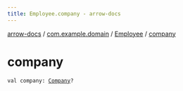 ```yaml
---
title: Employee.company - arrow-docs
---
```


[arrow-docs](../../index.html) / [com.example.domain](../index.html) / [Employee](index.html) / [company](./company.html)

# company

`val company: `[`Company`](../-company/index.html)`?`